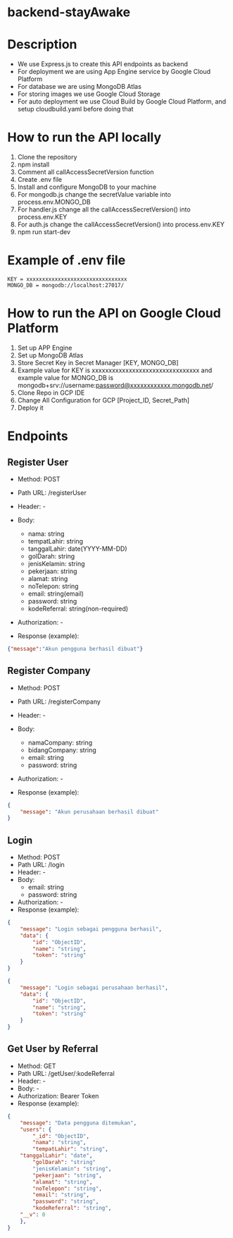 # backend-stayAwake
# Description

- We use Express.js to create this API endpoints as backend
- For deployment we are using App Engine service by Google Cloud Platform
- For database we are using MongoDB Atlas
- For storing images we use Google Cloud Storage
- For auto deployment we use Cloud Build by Google Cloud Platform, and setup cloudbuild.yaml before doing that

# How to run the API locally

1. Clone the repository
2. npm install
3. Comment all callAccessSecretVersion function
4. Create .env file
5. Install and configure MongoDB to your machine
6. For mongodb.js change the secretValue variable into process.env.MONGO_DB
7. For handler.js change all the callAccessSecretVersion() into process.env.KEY
8. For auth.js change the callAccessSecretVersion() into process.env.KEY
9. npm run start-dev

# Example of .env file
```
KEY = xxxxxxxxxxxxxxxxxxxxxxxxxxxxxxxx
MONGO_DB = mongodb://localhost:27017/
```

# How to run the API on Google Cloud Platform
1. Set up APP Engine
2. Set up MongoDB Atlas
3. Store Secret Key in Secret Manager [KEY, MONGO_DB]
4. Example value for KEY is  xxxxxxxxxxxxxxxxxxxxxxxxxxxxxxxx and example value for MONGO_DB is mongodb+srv://username:password@xxxxxxxxxxxx.mongodb.net/
5. Clone Repo in GCP IDE
6. Change All Configuration for GCP [Project_ID, Secret_Path]
7. Deploy it

# Endpoints

## Register User

- Method: POST
- Path URL: /registerUser
- Header: -
- Body:
    - nama: string
    - tempatLahir: string
    - tanggalLahir: date(YYYY-MM-DD)
    - golDarah: string
    - jenisKelamin: string
    - pekerjaan: string
    - alamat: string
    - noTelepon: string
    - email: string(email)
    - password: string
    - kodeReferral: string(non-required)
      
- Authorization: -
- Response (example):

```json
{"message":"Akun pengguna berhasil dibuat"}
```
## Register Company

- Method: POST
- Path URL: /registerCompany
- Header: -
- Body:
    - namaCompany: string
    - bidangCompany: string
    - email: string
    - password: string
      
- Authorization: -
- Response (example):

```json
{
    "message": "Akun perusahaan berhasil dibuat"
}
```

## Login
- Method: POST
- Path URL: /login
- Header: -
- Body:
    - email: string
    - password: string
- Authorization: -
- Response (example):

```json
{
    "message": "Login sebagai pengguna berhasil",
    "data": {
        "id": "ObjectID",
        "name": "string",
        "token": "string"
    }
}
```
```json
{
    "message": "Login sebagai perusahaan berhasil",
    "data": {
        "id": "ObjectID",
        "name": "string",
        "token": "string"
    }
}
```

## Get User by Referral

- Method: GET
- Path URL: /getUser/:kodeReferral
- Header: -
- Body: -
- Authorization: Bearer Token
- Response (example):

```json
{
    "message": "Data pengguna ditemukan",
    "users": {
        "_id": "ObjectID",
        "nama": "string",
    	"tempatLahir": "string",
	"tanggalLahir": "date",
    	"golDarah": "string"
    	"jenisKelamin": "string",
    	"pekerjaan": "string",
    	"alamat": "string",
    	"noTelepon": "string",
    	"email": "string",
    	"password": "string",
    	"kodeReferral": "string",
 	"__v": 0
    },
}
```

